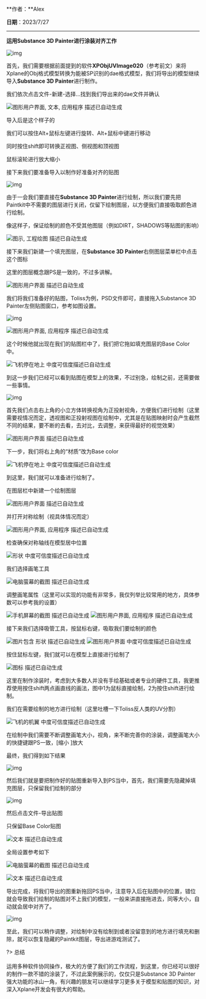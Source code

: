 **作者：**Alex

**日期**：2023/7/27

---

**运用Substance 3D Painter进行涂装对齐工作**

![img](https://bu.dusays.com/2023/07/25/64bf37d95b926.jpg)

首先，我们需要根据前面提到的软件**XPObjUVImage020**（参考前文）来将Xplane的Obj格式模型转换为能被SP识别的dae格式模型，我们将导出的模型继续导入**Substance 3D Painter**进行制作。

我们依次点击文件-新建-选择…找到我们导出来的dae文件并确认

![图形用户界面, 文本, 应用程序  描述已自动生成](https://bu.dusays.com/2023/07/25/64bf37d960e34.png)

 

导入后是这个样子的

我们可以按住Alt+鼠标左键进行旋转、Alt+鼠标中键进行移动

同时按住shift即可转换正视图、侧视图和顶视图

鼠标滚轮进行放大缩小

接下来我们要准备导入以制作好准备对齐的贴图

![img](https://bu.dusays.com/2023/07/25/64bf37d9764a7.jpg)

 

由于一会我们要直接在**Substance 3D Painter**进行绘制，所以我们要先把Paintkit中不需要的图层进行关闭，仅留下绘制图层，以方便我们直接吸取颜色进行绘制。

像这样子，保证绘制的颜色不受其他图层（例如DIRT，SHADOWS等贴图的影响）

![图示, 工程绘图  描述已自动生成](https://bu.dusays.com/2023/07/25/64bf37df5eaa3.jpg)

 

接下来我们新建一个填充图层，在**Substance 3D Painter**右侧图层菜单栏中点击这个图标

这里的图层概念跟PS是一致的，不过多讲解。

![图形用户界面  描述已自动生成](https://bu.dusays.com/2023/07/25/64bf37df5eaa3.png)

 

我们将我们准备好的贴图，Toliss为例，PSD文件即可，直接拖入Substance 3D Painter左侧贴图窗口，参考如图设置。

![img](https://bu.dusays.com/2023/07/25/64bf37dfb2f53.jpg)

![图形用户界面, 应用程序  描述已自动生成](https://bu.dusays.com/2023/07/25/64bf37e62ca54.png)

这个时候他就出现在我们的贴图栏中了，我们把它拖如填充图层的Base Color中。

 

![飞机停在地上  中度可信度描述已自动生成](https://bu.dusays.com/2023/07/25/64bf37e62ca54.jpg)

 

到这一步我们已经可以看到贴图在模型上的效果，不过别急，绘制之前，还需要做一些事情。

![img](https://bu.dusays.com/2023/07/25/64bf37e631c9f.png)

首先我们点击右上角的小立方体转换视角为正投射视角，方便我们进行绘制（这里需要视情况而定，透视图和正投射视图在绘制中，尤其是在贴图映射时会产生截然不同的结果，要不断的去看，去对比，去调整，来获得最好的视觉效果）

![图形用户界面  描述已自动生成](https://bu.dusays.com/2023/07/25/64bf37b6721e3.png)

下一步，我们将右上角的“材质”改为Base color

![飞机停在地上  中度可信度描述已自动生成](https://bu.dusays.com/2023/07/25/64bf37b67dafb.jpg)

到这里，我们就可以准备进行绘制了。

在图层栏中新建一个绘制图层

![图形用户界面  描述已自动生成](https://bu.dusays.com/2023/07/25/64bf37b679bdf.png)

并打开对称绘制（视具体情况而定）

![图形用户界面, 应用程序  描述已自动生成](https://bu.dusays.com/2023/07/25/64bf37b67509b.jpg)

检查确保对称轴线在模型居中位置

![形状  中度可信度描述已自动生成](https://bu.dusays.com/2023/07/25/64bf37b68dfc5.jpg)

 

 

我们选择画笔工具

![电脑萤幕的截图  描述已自动生成](https://bu.dusays.com/2023/07/25/64bf37b680769.png)

调整画笔属性（这里可以实现的功能有非常多，我仅列举比较常用的地方，具体参数可以参考我的设置）

![手机屏幕的截图  描述已自动生成](https://bu.dusays.com/2023/07/25/64bf37bee5590.png) ![图形用户界面, 应用程序  描述已自动生成](https://bu.dusays.com/2023/07/25/64bf37bee5590.png)

 

接下来我们选择吸管工具，按鼠标右键，吸取我们要绘制的颜色

![图片包含 形状  描述已自动生成](https://bu.dusays.com/2023/07/25/64bf37bf27f83.png) ![图形用户界面  中度可信度描述已自动生成](https://bu.dusays.com/2023/07/25/64bf37c5bb10b.png)

 

按住鼠标左键，我们就可以在模型上直接进行绘制了

![图标  描述已自动生成](https://bu.dusays.com/2023/07/25/64bf37c5d83fa.jpg)

这里在制作涂装时，考虑到大多数人并没有手绘基础或者专业的硬件工具，我更推荐使用按住shift两点画直线的画法，图中1为鼠标直接绘制，2为按住shift进行绘制。

我们在需要绘制的地方进行绘制（这里吐槽一下Toliss反人类的UV分割）

![飞机的机翼  中度可信度描述已自动生成](https://bu.dusays.com/2023/07/25/64bf37c5eaa75.jpg)

在绘制中我们需要不断调整画笔大小，视角，来不断完善你的涂装，调整画笔大小的快捷键跟PS一致，[缩小 ]放大

 

最终，我们得到如下结果

 

![img](https://bu.dusays.com/2023/07/25/64bf37cd5d696.jpg)

 

然后我们就是要把制作好的贴图重新导入到PS当中，首先，我们需要先隐藏掉填充图层，只保留我们绘制的部分

![img](https://bu.dusays.com/2023/07/25/64bf37cd7027b.png)

然后点击文件-导出贴图

只保留Base Color贴图

![文本  描述已自动生成](https://bu.dusays.com/2023/07/25/64bf37cda4d34.jpg)

全局设置参考如下

![电脑萤幕的截图  描述已自动生成](https://bu.dusays.com/2023/07/25/64bf37d2e385b.jpg)

 

![文本  描述已自动生成](https://bu.dusays.com/2023/07/25/64bf37d2e385b.png)

导出完成，将我们导出的图重新拖回PS当中，注意导入后在贴图中的位置，错位就会导致我们绘制的贴图对不上我们的模型，一般来讲直接拖进去，同等大小，自动就会居中对齐了。

![img](https://bu.dusays.com/2023/07/25/64bf37d2f14bb.jpg)

至此，我们可以稍作调整，对绘制中没有绘制到或者没留意到的地方进行填充和删除，就可以恢复隐藏的Paintkit图层，导出进游戏测试了。

 

?> 总结 <br></br>
运用多种软件协同操作，极大的方便了我们的工作流程，到这里，你已经可以很好的制作一款不错的涂装了，不过此案例展示的，仅仅只是Substance 3D Painter强大功能的冰山一角，有兴趣的朋友可以继续学习更多关于模型和贴图的知识，对深入Xplane开发会有很大的帮助。